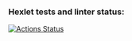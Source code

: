 ### Hexlet tests and linter status:
[![Actions Status](https://github.com/Ravenpl1/python-project-lvl2/workflows/hexlet-check/badge.svg)](https://github.com/Ravenpl1/python-project-lvl2/actions)